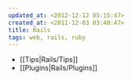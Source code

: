 ```yaml
---
updated_at: <2012-12-12 05:15:47>
created_at: <2011-12-03 03:40:47>
title: Rails
tags: web, rails, ruby
---
```


- [[Tips|Rails/Tips]]
- [[Plugins|Rails/Plugins]]
